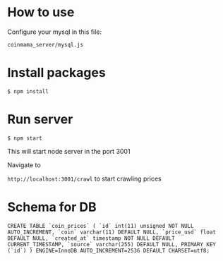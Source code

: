 # How to use

Configure your mysql in this file:

``` coinmama_server/mysql.js ```

# Install packages

``` $ npm install ```

# Run server

``` $ npm start ```

This will start node server in the port 3001

Navigate to

`http://localhost:3001/crawl` to start crawling prices

# Schema for DB

```CREATE TABLE `coin_prices` (
  `id` int(11) unsigned NOT NULL AUTO_INCREMENT,
  `coin` varchar(11) DEFAULT NULL,
  `price_usd` float DEFAULT NULL,
  `created_at` timestamp NOT NULL DEFAULT CURRENT_TIMESTAMP,
  `source` varchar(255) DEFAULT NULL,
  PRIMARY KEY (`id`)
) ENGINE=InnoDB AUTO_INCREMENT=2536 DEFAULT CHARSET=utf8;```